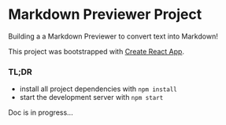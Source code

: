 # Markdown Previewer Project
Building a a Markdown Previewer to convert text into Markdown!

This project was bootstrapped with [Create React App](https://github.com/facebook/create-react-app).

### TL;DR

* install all project dependencies with `npm install`
* start the development server with `npm start`

Doc is in progress...
